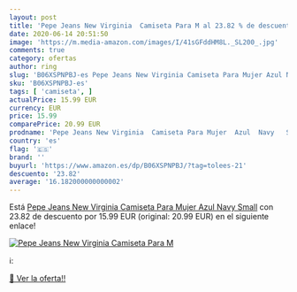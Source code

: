 ```yaml
---
layout: post
title: 'Pepe Jeans New Virginia  Camiseta Para M al 23.82 % de descuento'
date: 2020-06-14 20:51:50
image: 'https://m.media-amazon.com/images/I/41sGFddHM8L._SL200_.jpg'
comments: true
category: ofertas
author: ring
slug: 'B06XSPNPBJ-es Pepe Jeans New Virginia Camiseta Para Mujer Azul Navy Small'
sku: 'B06XSPNPBJ-es'
tags: [ 'camiseta', ]
actualPrice: 15.99 EUR
currency: EUR
price: 15.99
comparePrice: 20.99 EUR
prodname: 'Pepe Jeans New Virginia  Camiseta Para Mujer  Azul  Navy   Small'
country: 'es'
flag: '🇪🇸'
brand: ''
buyurl: 'https://www.amazon.es/dp/B06XSPNPBJ/?tag=tolees-21'
descuento: '23.82'
average: '16.182000000000002'
---
```


Está [Pepe Jeans New Virginia  Camiseta Para Mujer  Azul  Navy   Small](https://www.amazon.es/dp/B06XSPNPBJ/?tag=tolees-21) con 23.82 de descuento por 15.99 EUR (original: 20.99 EUR) en el siguiente enlace!

[![Pepe Jeans New Virginia  Camiseta Para M](https://m.media-amazon.com/images/I/41sGFddHM8L._SL200_.jpg)](https://www.amazon.es/dp/B06XSPNPBJ/?tag=tolees-21)

ℹ️:


[🛒 Ver la oferta!!](https://www.amazon.es/dp/B06XSPNPBJ/?tag=tolees-21)
